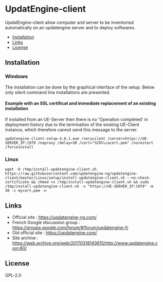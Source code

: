 # UpdatEngine-client

UpdatEngine-client allow computer and server to be inventoried automatically on an updatengine server and to deploy softwares.

* [Installation](#installation)
* [Links](#links)
* [License](#license)

## Installation
### Windows
The installation can be done by the graphical interface of the setup. Below only silent command line installations are presented.
#### Example with an SSL certificat and immediate replacement of an existing installation
If installed from an UE-Server then there is no 'Operation completed' in deployment history due to the termination of the existing UE-Client instance, which therefore cannot send this message to the server.
```
updatengine-client-setup-4.0.1.exe /verysilent /server=https://UE-SERVER_IP:1979 /noproxy /delay=30 /cert="%CD%\cacert.pem" /norestart /forceinstall
```

### Linux
```
wget -O /tmp/install-updatengine-client.sh https://raw.githubusercontent.com/updatengine-ng/updatengine-client/master/Linux/setup/install-updatengine-client.sh --no-check-certificate && chmod +x /tmp/install-updatengine-client.sh && sudo /tmp/install-updatengine-client.sh -s "https://UE-SERVER_IP:1979" -m 30 -c mycert.pem -n
```

## Links
* Official site : https://updatengine-ng.com/
* French Google discussion group : https://groups.google.com/forum/#!forum/updatengine-fr
* Old official site : https://updatengine.com/
* Site archive : https://web.archive.org/web/20170318143615/http://www.updatengine.com:80/

## License
GPL-2.0
